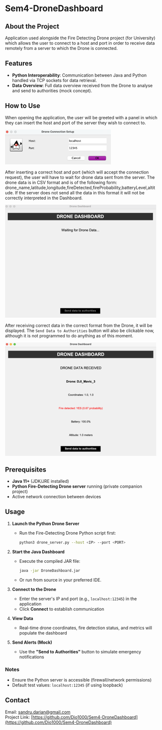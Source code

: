 # Sem4-DroneDashboard

## About the Project
Application used alongside the Fire Detecting Drone project (for University) which allows the user to connect to a host and port in order to receive data remotely from a server to which the Drone is connected.

## Features
- **Python Interoperability**: Communication between Java and Python handled via TCP sockets for data retrieval.
- **Data Overview**: Full data overview received from the Drone to analyse and send to authorities (mock concept).

## How to Use
When opening the application, the user will be greeted with a panel in which they can insert the host and port of the server they wish to connect to.

<img src="screenshots/server_data.png" width="350"/>

After inserting a correct host and port (which will accept the connection request), the user will have to wait for drone data sent from the server.
The drone data is in CSV format and is of the following form: drone_name,latitude,longitude,fireDetected,fireProbability,batteryLevel,altitude.
If the server does not send all the data in this format it will not be correctly interpreted in the Dashboard.

<img src="screenshots/drone_waiting.png" width="500"/>

After receiving correct data in the correct format from the Drone, it will be displayed. The `Send Data to Authorities` button will also be clickable now,
although it is not programmed to do anything as of this moment.

<img src="screenshots/drone_data.png" width="500"/>

## Prerequisites
- **Java 11+** (JDK/JRE installed)
- **Python Fire-Detecting Drone server** running (private companion project)
- Active network connection between devices

## Usage

1. **Launch the Python Drone Server**
   - Run the Fire-Detecting Drone Python script first:
     ```bash
     python3 drone_server.py --host <IP> --port <PORT>
     ```

2. **Start the Java Dashboard**
   - Execute the compiled JAR file:
     ```bash
     java -jar DroneDashboard.jar
     ```
   - Or run from source in your preferred IDE.

3. **Connect to the Drone**
   - Enter the server's IP and port (e.g., `localhost:12345`) in the application
   - Click **Connect** to establish communication

4. **View Data**
   - Real-time drone coordinates, fire detection status, and metrics will populate the dashboard

5. **Send Alerts (Mock)**
   - Use the **"Send to Authorities"** button to simulate emergency notifications

### Notes
- Ensure the Python server is accessible (firewall/network permissions)
- Default test values: `localhost:12345` (if using loopback)

## Contact
Email: [sandru.darian@gmail.com](mailto:sandru.darian@gmail.com)  
Project Link: [https://github.com/Dio1000/Sem4-DroneDashboard](https://github.com/Dio1000/Sem4-DroneDashboard)
